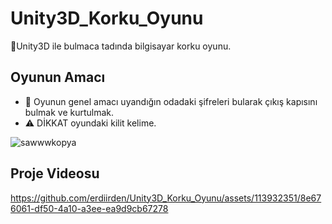 # Unity3D_Korku_Oyunu
📜Unity3D ile bulmaca tadında bilgisayar korku oyunu.

## Oyunun Amacı
- 🤔 Oyunun genel amacı uyandığın odadaki şifreleri bularak çıkış kapısını bulmak ve kurtulmak.
- ⚠️ DİKKAT oyundaki kilit kelime.

![sawwwkopya](https://github.com/erdiirden/Unity3D_Korku_Oyunu/assets/113932351/b1bce76a-8450-4d42-a94f-5c48bafcd7c9)



## Proje Videosu

https://github.com/erdiirden/Unity3D_Korku_Oyunu/assets/113932351/8e676061-df50-4a10-a3ee-ea9d9cb67278


